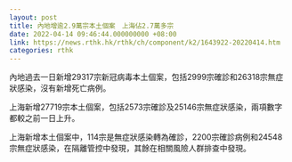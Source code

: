 ```yaml
---
layout: post
title: 內地增逾2.9萬宗本土個案　上海佔2.7萬多宗
date: 2022-04-14 09:46:44.000000000 +08:00
link: https://news.rthk.hk/rthk/ch/component/k2/1643922-20220414.htm
categories: rthk
---
```


內地過去一日新增29317宗新冠病毒本土個案，包括2999宗確診和26318宗無症狀感染，沒有新增死亡病例。

上海新增27719宗本土個案，包括2573宗確診及25146宗無症狀感染，兩項數字都較之前一日上升。

上海新增本土個案中，114宗是無症狀感染轉為確診，2200宗確診病例和24548宗無症狀感染，在隔離管控中發現，其餘在相關風險人群排查中發現。
